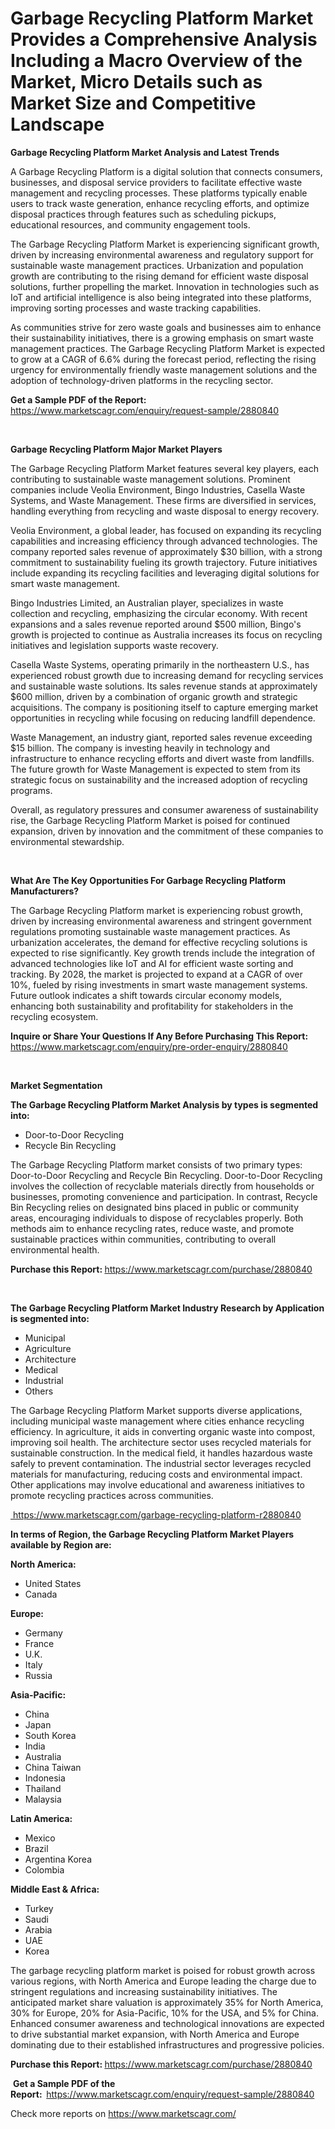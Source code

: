 <p><h1>Garbage Recycling Platform Market Provides a Comprehensive Analysis Including a Macro Overview of the Market, Micro Details such as Market Size and Competitive Landscape</h1></p><p><strong>Garbage Recycling Platform Market Analysis and Latest Trends</strong></p>
<p><p>A Garbage Recycling Platform is a digital solution that connects consumers, businesses, and disposal service providers to facilitate effective waste management and recycling processes. These platforms typically enable users to track waste generation, enhance recycling efforts, and optimize disposal practices through features such as scheduling pickups, educational resources, and community engagement tools. </p><p>The Garbage Recycling Platform Market is experiencing significant growth, driven by increasing environmental awareness and regulatory support for sustainable waste management practices. Urbanization and population growth are contributing to the rising demand for efficient waste disposal solutions, further propelling the market. Innovation in technologies such as IoT and artificial intelligence is also being integrated into these platforms, improving sorting processes and waste tracking capabilities.</p><p>As communities strive for zero waste goals and businesses aim to enhance their sustainability initiatives, there is a growing emphasis on smart waste management practices. The Garbage Recycling Platform Market is expected to grow at a CAGR of 6.6% during the forecast period, reflecting the rising urgency for environmentally friendly waste management solutions and the adoption of technology-driven platforms in the recycling sector.</p></p>
<p><strong>Get a Sample PDF of the Report:&nbsp;</strong> <a href="https://www.marketscagr.com/enquiry/request-sample/2880840?utm_campaign=2453&utm_medium=2&utm_source=Github&utm_content=ia&utm_term=12032025&utm_id=garbage-recycling-platform">https://www.marketscagr.com/enquiry/request-sample/2880840</a></p>
<p>&nbsp;</p>
<p><strong>Garbage Recycling Platform Major Market Players</strong></p>
<p><p>The Garbage Recycling Platform Market features several key players, each contributing to sustainable waste management solutions. Prominent companies include Veolia Environment, Bingo Industries, Casella Waste Systems, and Waste Management. These firms are diversified in services, handling everything from recycling and waste disposal to energy recovery.</p><p>Veolia Environment, a global leader, has focused on expanding its recycling capabilities and increasing efficiency through advanced technologies. The company reported sales revenue of approximately $30 billion, with a strong commitment to sustainability fueling its growth trajectory. Future initiatives include expanding its recycling facilities and leveraging digital solutions for smart waste management.</p><p>Bingo Industries Limited, an Australian player, specializes in waste collection and recycling, emphasizing the circular economy. With recent expansions and a sales revenue reported around $500 million, Bingo's growth is projected to continue as Australia increases its focus on recycling initiatives and legislation supports waste recovery.</p><p>Casella Waste Systems, operating primarily in the northeastern U.S., has experienced robust growth due to increasing demand for recycling services and sustainable waste solutions. Its sales revenue stands at approximately $600 million, driven by a combination of organic growth and strategic acquisitions. The company is positioning itself to capture emerging market opportunities in recycling while focusing on reducing landfill dependence.</p><p>Waste Management, an industry giant, reported sales revenue exceeding $15 billion. The company is investing heavily in technology and infrastructure to enhance recycling efforts and divert waste from landfills. The future growth for Waste Management is expected to stem from its strategic focus on sustainability and the increased adoption of recycling programs.</p><p>Overall, as regulatory pressures and consumer awareness of sustainability rise, the Garbage Recycling Platform Market is poised for continued expansion, driven by innovation and the commitment of these companies to environmental stewardship.</p></p>
<p>&nbsp;</p>
<p><strong>What Are The Key Opportunities For Garbage Recycling Platform Manufacturers?</strong></p>
<p><p>The Garbage Recycling Platform market is experiencing robust growth, driven by increasing environmental awareness and stringent government regulations promoting sustainable waste management practices. As urbanization accelerates, the demand for effective recycling solutions is expected to rise significantly. Key growth trends include the integration of advanced technologies like IoT and AI for efficient waste sorting and tracking. By 2028, the market is projected to expand at a CAGR of over 10%, fueled by rising investments in smart waste management systems. Future outlook indicates a shift towards circular economy models, enhancing both sustainability and profitability for stakeholders in the recycling ecosystem.</p></p>
<p><strong>Inquire or Share Your Questions If Any Before Purchasing This Report:</strong> <a href="https://www.marketscagr.com/enquiry/pre-order-enquiry/2880840?utm_campaign=2453&utm_medium=2&utm_source=Github&utm_content=ia&utm_term=12032025&utm_id=garbage-recycling-platform">https://www.marketscagr.com/enquiry/pre-order-enquiry/2880840</a></p>
<p>&nbsp;</p>
<p><strong>Market Segmentation</strong></p>
<p><strong>The Garbage Recycling Platform Market Analysis by types is segmented into:</strong></p>
<p><ul><li>Door-to-Door Recycling</li><li>Recycle Bin Recycling</li></ul></p>
<p><p>The Garbage Recycling Platform market consists of two primary types: Door-to-Door Recycling and Recycle Bin Recycling. Door-to-Door Recycling involves the collection of recyclable materials directly from households or businesses, promoting convenience and participation. In contrast, Recycle Bin Recycling relies on designated bins placed in public or community areas, encouraging individuals to dispose of recyclables properly. Both methods aim to enhance recycling rates, reduce waste, and promote sustainable practices within communities, contributing to overall environmental health.</p></p>
<p><strong>Purchase this Report:&nbsp;</strong><a href="https://www.marketscagr.com/purchase/2880840?utm_campaign=2453&utm_medium=2&utm_source=Github&utm_content=ia&utm_term=12032025&utm_id=garbage-recycling-platform">https://www.marketscagr.com/purchase/2880840</a></p>
<p>&nbsp;</p>
<p><strong>The Garbage Recycling Platform Market Industry Research by Application is segmented into:</strong></p>
<p><ul><li>Municipal</li><li>Agriculture</li><li>Architecture</li><li>Medical</li><li>Industrial</li><li>Others</li></ul></p>
<p><p>The Garbage Recycling Platform Market supports diverse applications, including municipal waste management where cities enhance recycling efficiency. In agriculture, it aids in converting organic waste into compost, improving soil health. The architecture sector uses recycled materials for sustainable construction. In the medical field, it handles hazardous waste safely to prevent contamination. The industrial sector leverages recycled materials for manufacturing, reducing costs and environmental impact. Other applications may involve educational and awareness initiatives to promote recycling practices across communities.</p></p>
<p><a href="https://www.marketscagr.com/garbage-recycling-platform-r2880840?utm_campaign=2453&utm_medium=2&utm_source=Github&utm_content=ia&utm_term=12032025&utm_id=garbage-recycling-platform">&nbsp;https://www.marketscagr.com/garbage-recycling-platform-r2880840</a></p>
<p><strong>In terms of Region, the Garbage Recycling Platform Market Players available by Region are:</strong></p>
<p>
    <p> <strong> North America: </strong>
        <ul>
            <li>United States</li>
            <li>Canada</li>
        </ul>
        </p> 
    <p> <strong> Europe: </strong>
        <ul>
            <li>Germany</li>
            <li>France</li>
            <li>U.K.</li>
            <li>Italy</li>
            <li>Russia</li>
        </ul>
        </p> 
    <p> <strong> Asia-Pacific: </strong>
        <ul>
            <li>China</li>
            <li>Japan</li>
            <li>South Korea</li>
            <li>India</li>
            <li>Australia</li>
            <li>China Taiwan</li>
            <li>Indonesia</li>
            <li>Thailand</li>
            <li>Malaysia</li>
        </ul>
        </p> 
    <p> <strong> Latin America: </strong>
        <ul>
            <li>Mexico</li>
            <li>Brazil</li>
            <li>Argentina Korea</li>
            <li>Colombia</li>
        </ul>
        </p> 
    <p> <strong> Middle East & Africa: </strong>
        <ul>
            <li>Turkey</li>
            <li>Saudi</li>
            <li>Arabia</li>
            <li>UAE</li>
            <li>Korea</li>
        </ul>
    </p>
    </p>
<p><p>The garbage recycling platform market is poised for robust growth across various regions, with North America and Europe leading the charge due to stringent regulations and increasing sustainability initiatives. The anticipated market share valuation is approximately 35% for North America, 30% for Europe, 20% for Asia-Pacific, 10% for the USA, and 5% for China. Enhanced consumer awareness and technological innovations are expected to drive substantial market expansion, with North America and Europe dominating due to their established infrastructures and progressive policies.</p></p>
<p><strong>Purchase this Report: </strong><a href="https://www.marketscagr.com/purchase/2880840?utm_campaign=2453&utm_medium=2&utm_source=Github&utm_content=ia&utm_term=12032025&utm_id=garbage-recycling-platform">https://www.marketscagr.com/purchase/2880840</a></p>
<p>&nbsp;<strong>Get a Sample PDF of the Report:&nbsp;&nbsp;</strong><a href="https://www.marketscagr.com/enquiry/request-sample/2880840?utm_campaign=2453&utm_medium=2&utm_source=Github&utm_content=ia&utm_term=12032025&utm_id=garbage-recycling-platform">https://www.marketscagr.com/enquiry/request-sample/2880840</a></p>
<p><strong></strong></p>
<p>Check more reports on <a href="https://www.marketscagr.com/?utm_campaign=2453&utm_medium=2&utm_source=Github&utm_content=ia&utm_term=12032025&utm_id=garbage-recycling-platform">https://www.marketscagr.com/</a></p>